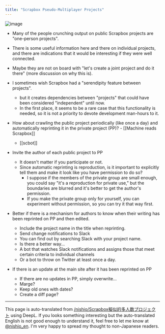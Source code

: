 ```yaml
---
title: "Scrapbox Pseudo-Multiplayer Projects"
---
```


![image](https://gyazo.com/47ebd2e89973015b191bc291eab95339/thumb/1000)
- Many of the people crunching output on public Scrapbox projects are "one-person projects".
- There is some useful information here and there on individual projects, and there are indications that it would be interesting if they were well connected.
- Maybe they are not on board with "let's create a joint project and do it there" (more discussion on why this is).
- I sometimes wish Scrapbox had a "serendipity feature between projects".
    - but it creates dependencies between "projects" that could have been considered "independent" until now.
    - In the first place, it seems to be a rare case that this functionality is needed, so it is not a priority to devote development man-hours to it.

- How about crawling the public project periodically (like once a day) and automatically reprinting it in the private project (PP)?
        - [[Machine reads Scrapbox]]
    - [[scbot]]

- Invite the author of each public project to PP
    - It doesn't matter if you participate or not.
    - Since automatic reprinting is reproduction, is it important to explicitly tell them and make it look like you have permission to do so?
        - I suppose if the members of the private group are small enough, you could say "it's a reproduction for private use," but the boundaries are blurred and it's better to get the author's permission.
        - If you make the private group only for yourself, you can experiment without permission, so you can try it that way first.

- Better if there is a mechanism for authors to know when their writing has been reprinted on PP and then edited.
    - Include the project name in the title when reprinting.
    - Send change notifications to Slack
    - You can find out by searching Slack with your project name.
    - Is there a better way...
    - A bot that watches Slack notifications and assigns those that meet certain criteria to individual channels
    - Or a bot to throw on Twitter at least once a day.

- If there is an update at the main site after it has been reprinted on PP
    - If there are no updates in PP, simply overwrite...
    - Marge?
    - Keep old ones with dates?
    - Create a diff page?


---
This page is auto-translated from [/nishio/Scrapbox擬似的多人数プロジェクト](https://scrapbox.io/nishio/Scrapbox擬似的多人数プロジェクト) using DeepL. If you looks something interesting but the auto-translated English is not good enough to understand it, feel free to let me know at [@nishio_en](https://twitter.com/nishio_en). I'm very happy to spread my thought to non-Japanese readers.